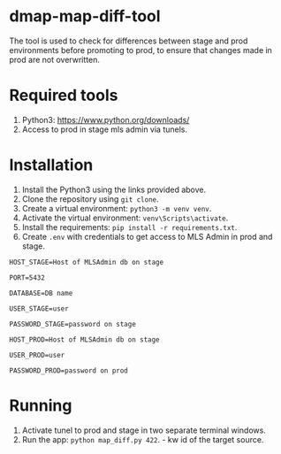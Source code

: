 # dmap-map-diff-tool

The tool is used to check for differences between stage and prod environments before promoting to prod, to ensure that changes made in prod are not overwritten.

# Required tools
1. Python3: https://www.python.org/downloads/
2. Access to prod in stage mls admin via tunels. 

# Installation
1. Install the Python3 using the links provided above.
2. Clone the repository using `git clone`.
3. Create a virtual environment: `python3 -m venv venv`.
4. Activate the virtual environment: `venv\Scripts\activate`.
5. Install the requirements: `pip install -r requirements.txt`.
6. Create `.env` with credentials to get access to MLS Admin in prod and stage. 

`HOST_STAGE=Host of MLSAdmin db on stage`

`PORT=5432`

`DATABASE=DB name`

`USER_STAGE=user`

`PASSWORD_STAGE=password on stage`

`HOST_PROD=Host of MLSAdmin db on stage`

`USER_PROD=user`

`PASSWORD_PROD=password on prod`


# Running

1. Activate tunel to prod and stage in two separate terminal windows.
2. Run the app: `python map_diff.py 422`.  - kw id of the target source.



